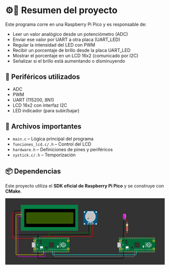 # ⚙️🦾 Resumen del proyecto 

Este programa corre en una Raspberry Pi Pico y es responsable de:

- Leer un valor analógico desde un potenciómetro (ADC)
- Enviar ese valor por UART a otra placa (UART_LED)
- Regular la intensidad del LED con PWM
- Recibir un porcentaje de brillo desde la placa UART_LED
- Mostrar el porcentaje en un LCD 16x2 (comunicado por I2C)
- Señalizar si el brillo está aumentando o disminuyendo

## 🔌 Periféricos utilizados

- ADC
- PWM
- UART (115200, 8N1)
- LCD 16x2 con interfaz I2C
- LED indicador (para subir/bajar)

## 📁 Archivos importantes

- `main.c` – Lógica principal del programa
- `funciones_lcd.c/.h` – Control del LCD
- `hardware.h` – Definiciones de pines y periféricos
- `systick.c/.h` – Temporización

## 📦 Dependencias

Este proyecto utiliza el **SDK oficial de Raspberry Pi Pico** y se construye con **CMake**.

![MONTAJE DEL CIRCUITO EN PROTOBOARD](https://raw.githubusercontent.com/benavides-male01/UART_ADC_PWM_CONTROL_LCD_RASPBERRY-_pi_pico/main/img/diagrama%20electronico.jpg)
